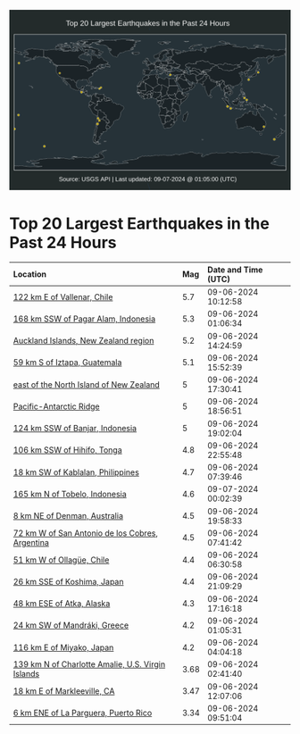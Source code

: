 ![Map](./map.png)

# Top 20 Largest Earthquakes in the Past 24 Hours

| Location | Mag | Date and Time (UTC) |
|:---|:---|:---|
| [122 km E of Vallenar, Chile](https://earthquake.usgs.gov/earthquakes/eventpage/us6000nq0y) | 5.7 | 09-06-2024 10:12:58 |
| [168 km SSW of Pagar Alam, Indonesia](https://earthquake.usgs.gov/earthquakes/eventpage/us6000npz9) | 5.3 | 09-06-2024 01:06:34 |
| [Auckland Islands, New Zealand region](https://earthquake.usgs.gov/earthquakes/eventpage/us6000nq21) | 5.2 | 09-06-2024 14:24:59 |
| [59 km S of Iztapa, Guatemala](https://earthquake.usgs.gov/earthquakes/eventpage/us6000nq33) | 5.1 | 09-06-2024 15:52:39 |
| [east of the North Island of New Zealand](https://earthquake.usgs.gov/earthquakes/eventpage/us6000nq4k) | 5 | 09-06-2024 17:30:41 |
| [Pacific-Antarctic Ridge](https://earthquake.usgs.gov/earthquakes/eventpage/us6000nq5l) | 5 | 09-06-2024 18:56:51 |
| [124 km SSW of Banjar, Indonesia](https://earthquake.usgs.gov/earthquakes/eventpage/us6000nq5j) | 5 | 09-06-2024 19:02:04 |
| [106 km SSW of Hihifo, Tonga](https://earthquake.usgs.gov/earthquakes/eventpage/us6000nq7v) | 4.8 | 09-06-2024 22:55:48 |
| [18 km SW of Kablalan, Philippines](https://earthquake.usgs.gov/earthquakes/eventpage/us6000nq0g) | 4.7 | 09-06-2024 07:39:46 |
| [165 km N of Tobelo, Indonesia](https://earthquake.usgs.gov/earthquakes/eventpage/us6000nq82) | 4.6 | 09-07-2024 00:02:39 |
| [8 km NE of Denman, Australia](https://earthquake.usgs.gov/earthquakes/eventpage/us6000nq6h) | 4.5 | 09-06-2024 19:58:33 |
| [72 km W of San Antonio de los Cobres, Argentina](https://earthquake.usgs.gov/earthquakes/eventpage/us6000nq0d) | 4.5 | 09-06-2024 07:41:42 |
| [51 km W of Ollagüe, Chile](https://earthquake.usgs.gov/earthquakes/eventpage/us6000nq08) | 4.4 | 09-06-2024 06:30:58 |
| [26 km SSE of Koshima, Japan](https://earthquake.usgs.gov/earthquakes/eventpage/us6000nq7k) | 4.4 | 09-06-2024 21:09:29 |
| [48 km ESE of Atka, Alaska](https://earthquake.usgs.gov/earthquakes/eventpage/us6000nq4h) | 4.3 | 09-06-2024 17:16:18 |
| [24 km SW of Mandráki, Greece](https://earthquake.usgs.gov/earthquakes/eventpage/us6000npz7) | 4.2 | 09-06-2024 01:05:31 |
| [116 km E of Miyako, Japan](https://earthquake.usgs.gov/earthquakes/eventpage/us6000npzz) | 4.2 | 09-06-2024 04:04:18 |
| [139 km N of Charlotte Amalie, U.S. Virgin Islands](https://earthquake.usgs.gov/earthquakes/eventpage/pr2024250000) | 3.68 | 09-06-2024 02:41:40 |
| [18 km E of Markleeville, CA](https://earthquake.usgs.gov/earthquakes/eventpage/nc75058116) | 3.47 | 09-06-2024 12:07:06 |
| [6 km ENE of La Parguera, Puerto Rico](https://earthquake.usgs.gov/earthquakes/eventpage/pr2024250001) | 3.34 | 09-06-2024 09:51:04 |

